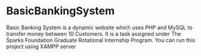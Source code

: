 # BasicBankingSystem
Basic Banking System is a dynamic website which uses PHP and MySQL to transfer money between 10 Customers.
It is a task assigned under The Sparks Foundation Graduate Rotational Internship Program.
You can run this project using XAMPP server
